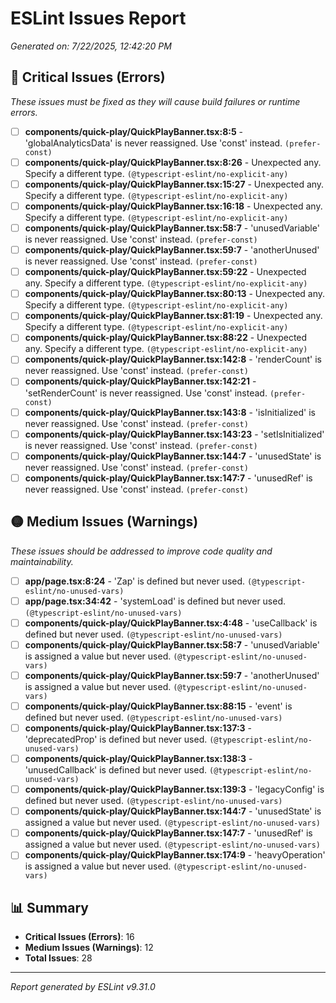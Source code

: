 # ESLint Issues Report

*Generated on: 7/22/2025, 12:42:20 PM*

## 🔴 Critical Issues (Errors)

*These issues must be fixed as they will cause build failures or runtime errors.*

- [ ] **components/quick-play/QuickPlayBanner.tsx:8:5** - 'globalAnalyticsData' is never reassigned. Use 'const' instead. `(prefer-const)`
- [ ] **components/quick-play/QuickPlayBanner.tsx:8:26** - Unexpected any. Specify a different type. `(@typescript-eslint/no-explicit-any)`
- [ ] **components/quick-play/QuickPlayBanner.tsx:15:27** - Unexpected any. Specify a different type. `(@typescript-eslint/no-explicit-any)`
- [ ] **components/quick-play/QuickPlayBanner.tsx:16:18** - Unexpected any. Specify a different type. `(@typescript-eslint/no-explicit-any)`
- [ ] **components/quick-play/QuickPlayBanner.tsx:58:7** - 'unusedVariable' is never reassigned. Use 'const' instead. `(prefer-const)`
- [ ] **components/quick-play/QuickPlayBanner.tsx:59:7** - 'anotherUnused' is never reassigned. Use 'const' instead. `(prefer-const)`
- [ ] **components/quick-play/QuickPlayBanner.tsx:59:22** - Unexpected any. Specify a different type. `(@typescript-eslint/no-explicit-any)`
- [ ] **components/quick-play/QuickPlayBanner.tsx:80:13** - Unexpected any. Specify a different type. `(@typescript-eslint/no-explicit-any)`
- [ ] **components/quick-play/QuickPlayBanner.tsx:81:19** - Unexpected any. Specify a different type. `(@typescript-eslint/no-explicit-any)`
- [ ] **components/quick-play/QuickPlayBanner.tsx:88:22** - Unexpected any. Specify a different type. `(@typescript-eslint/no-explicit-any)`
- [ ] **components/quick-play/QuickPlayBanner.tsx:142:8** - 'renderCount' is never reassigned. Use 'const' instead. `(prefer-const)`
- [ ] **components/quick-play/QuickPlayBanner.tsx:142:21** - 'setRenderCount' is never reassigned. Use 'const' instead. `(prefer-const)`
- [ ] **components/quick-play/QuickPlayBanner.tsx:143:8** - 'isInitialized' is never reassigned. Use 'const' instead. `(prefer-const)`
- [ ] **components/quick-play/QuickPlayBanner.tsx:143:23** - 'setIsInitialized' is never reassigned. Use 'const' instead. `(prefer-const)`
- [ ] **components/quick-play/QuickPlayBanner.tsx:144:7** - 'unusedState' is never reassigned. Use 'const' instead. `(prefer-const)`
- [ ] **components/quick-play/QuickPlayBanner.tsx:147:7** - 'unusedRef' is never reassigned. Use 'const' instead. `(prefer-const)`

## 🟡 Medium Issues (Warnings)

*These issues should be addressed to improve code quality and maintainability.*

- [ ] **app/page.tsx:8:24** - 'Zap' is defined but never used. `(@typescript-eslint/no-unused-vars)`
- [ ] **app/page.tsx:34:42** - 'systemLoad' is defined but never used. `(@typescript-eslint/no-unused-vars)`
- [ ] **components/quick-play/QuickPlayBanner.tsx:4:48** - 'useCallback' is defined but never used. `(@typescript-eslint/no-unused-vars)`
- [ ] **components/quick-play/QuickPlayBanner.tsx:58:7** - 'unusedVariable' is assigned a value but never used. `(@typescript-eslint/no-unused-vars)`
- [ ] **components/quick-play/QuickPlayBanner.tsx:59:7** - 'anotherUnused' is assigned a value but never used. `(@typescript-eslint/no-unused-vars)`
- [ ] **components/quick-play/QuickPlayBanner.tsx:88:15** - 'event' is defined but never used. `(@typescript-eslint/no-unused-vars)`
- [ ] **components/quick-play/QuickPlayBanner.tsx:137:3** - 'deprecatedProp' is defined but never used. `(@typescript-eslint/no-unused-vars)`
- [ ] **components/quick-play/QuickPlayBanner.tsx:138:3** - 'unusedCallback' is defined but never used. `(@typescript-eslint/no-unused-vars)`
- [ ] **components/quick-play/QuickPlayBanner.tsx:139:3** - 'legacyConfig' is defined but never used. `(@typescript-eslint/no-unused-vars)`
- [ ] **components/quick-play/QuickPlayBanner.tsx:144:7** - 'unusedState' is assigned a value but never used. `(@typescript-eslint/no-unused-vars)`
- [ ] **components/quick-play/QuickPlayBanner.tsx:147:7** - 'unusedRef' is assigned a value but never used. `(@typescript-eslint/no-unused-vars)`
- [ ] **components/quick-play/QuickPlayBanner.tsx:174:9** - 'heavyOperation' is assigned a value but never used. `(@typescript-eslint/no-unused-vars)`

## 📊 Summary

- **Critical Issues (Errors)**: 16
- **Medium Issues (Warnings)**: 12
- **Total Issues**: 28

---

*Report generated by ESLint v9.31.0*
